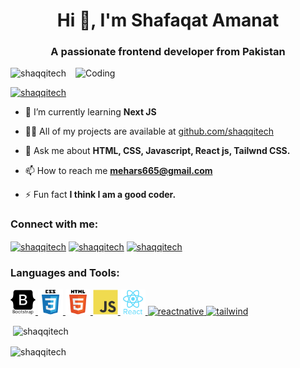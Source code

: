 <h1 align="center">Hi 👋, I'm Shafaqat Amanat</h1>
<h3 align="center">A passionate frontend developer from Pakistan</h3>
<img align="right" alt="Coding" width="400" src="https://i.pinimg.com/originals/54/e3/7d/54e37d8074ebcde1d96c77d7b2a7f310.gif" />

<p align="left"> <img src="https://komarev.com/ghpvc/?username=shaqqitech&label=Profile%20views&color=0e75b6&style=flat" alt="shaqqitech" /> </p>

<p align="left"> <a href="https://twitter.com/shaqqitech" target="blank"><img src="https://img.shields.io/twitter/follow/shaqqitech?logo=twitter&style=for-the-badge" alt="shaqqitech" /></a> </p>

- 🌱 I’m currently learning **Next JS**

- 👨‍💻 All of my projects are available at [github.com/shaqqitech](github.com/shaqqitech)

- 💬 Ask me about **HTML, CSS, Javascript, React js, Tailwnd CSS.**

- 📫 How to reach me **mehars665@gmail.com**

- ⚡ Fun fact **I think I am a good coder.**

<h3 align="left">Connect with me:</h3>
<p align="left">
<a href="https://twitter.com/shaqqitech" target="blank"><img align="center" src="https://raw.githubusercontent.com/rahuldkjain/github-profile-readme-generator/master/src/images/icons/Social/twitter.svg" alt="shaqqitech" height="30" width="40" /></a>
<a href="https://linkedin.com/in/shaqqitech" target="blank"><img align="center" src="https://raw.githubusercontent.com/rahuldkjain/github-profile-readme-generator/master/src/images/icons/Social/linked-in-alt.svg" alt="shaqqitech" height="30" width="40" /></a>
<a href="https://instagram.com/shaqqitech" target="blank"><img align="center" src="https://raw.githubusercontent.com/rahuldkjain/github-profile-readme-generator/master/src/images/icons/Social/instagram.svg" alt="shaqqitech" height="30" width="40" /></a>
</p>

<h3 align="left">Languages and Tools:</h3>
<p align="left"> <a href="https://getbootstrap.com" target="_blank" rel="noreferrer"> <img src="https://raw.githubusercontent.com/devicons/devicon/master/icons/bootstrap/bootstrap-plain-wordmark.svg" alt="bootstrap" width="40" height="40"/> </a> <a href="https://www.w3schools.com/css/" target="_blank" rel="noreferrer"> <img src="https://raw.githubusercontent.com/devicons/devicon/master/icons/css3/css3-original-wordmark.svg" alt="css3" width="40" height="40"/> </a> <a href="https://www.w3.org/html/" target="_blank" rel="noreferrer"> <img src="https://raw.githubusercontent.com/devicons/devicon/master/icons/html5/html5-original-wordmark.svg" alt="html5" width="40" height="40"/> </a> <a href="https://developer.mozilla.org/en-US/docs/Web/JavaScript" target="_blank" rel="noreferrer"> <img src="https://raw.githubusercontent.com/devicons/devicon/master/icons/javascript/javascript-original.svg" alt="javascript" width="40" height="40"/> </a> <a href="https://reactjs.org/" target="_blank" rel="noreferrer"> <img src="https://raw.githubusercontent.com/devicons/devicon/master/icons/react/react-original-wordmark.svg" alt="react" width="40" height="40"/> </a> <a href="https://reactnative.dev/" target="_blank" rel="noreferrer"> <img src="https://reactnative.dev/img/header_logo.svg" alt="reactnative" width="40" height="40"/> </a> <a href="https://tailwindcss.com/" target="_blank" rel="noreferrer"> <img src="https://www.vectorlogo.zone/logos/tailwindcss/tailwindcss-icon.svg" alt="tailwind" width="40" height="40"/> </a> </p>

<p>&nbsp;<img align="center" src="https://github-readme-stats.vercel.app/api?username=shaqqitech&show_icons=true&locale=en" alt="shaqqitech" /></p>

<p><img align="center" src="https://github-readme-streak-stats.herokuapp.com/?user=shaqqitech&" alt="shaqqitech" /></p>
